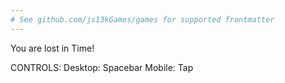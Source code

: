 ```yaml
---
# See github.com/js13kGames/games for supported frontmatter
---
```

You are lost in Time!

CONTROLS:
Desktop: Spacebar
Mobile: Tap
